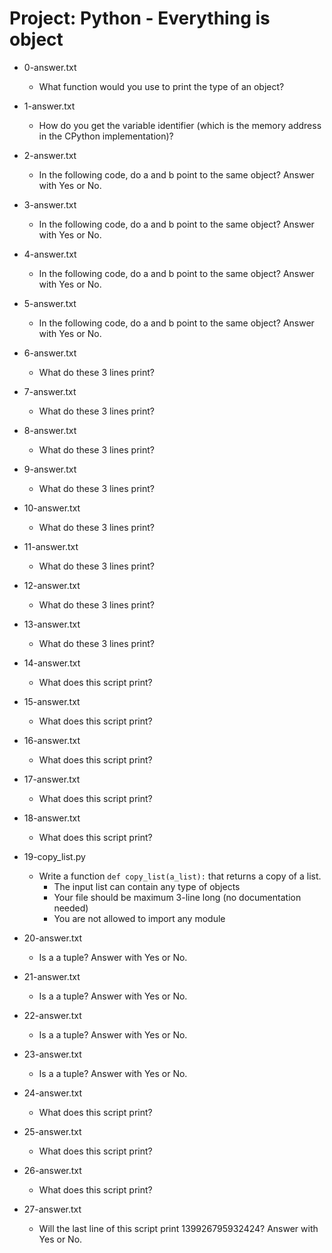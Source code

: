 # Project: Python - Everything is object

*   0-answer.txt
    - What function would you use to print the type of an object?

*   1-answer.txt
    - How do you get the variable identifier (which is the memory address in the CPython implementation)?

*   2-answer.txt
    - In the following code, do a and b point to the same object? Answer with Yes or No.

*   3-answer.txt
    - In the following code, do a and b point to the same object? Answer with Yes or No.

*   4-answer.txt
    - In the following code, do a and b point to the same object? Answer with Yes or No.

*   5-answer.txt
    - In the following code, do a and b point to the same object? Answer with Yes or No.

*   6-answer.txt
    - What do these 3 lines print?

*   7-answer.txt
    - What do these 3 lines print?

*   8-answer.txt
    - What do these 3 lines print?

*   9-answer.txt
    - What do these 3 lines print?

*   10-answer.txt
    - What do these 3 lines print?

*   11-answer.txt
    - What do these 3 lines print?

*   12-answer.txt
    - What do these 3 lines print?

*   13-answer.txt
    - What do these 3 lines print?

*   14-answer.txt
    - What does this script print?

*   15-answer.txt
    - What does this script print?

*   16-answer.txt
    - What does this script print?

*   17-answer.txt
    - What does this script print?

*   18-answer.txt
    - What does this script print?

*   19-copy_list.py
    - Write a function `def copy_list(a_list):` that returns a copy of a list.
      - The input list can contain any type of objects
      - Your file should be maximum 3-line long (no documentation needed)
      - You are not allowed to import any module

*   20-answer.txt
    - Is a a tuple? Answer with Yes or No.

*   21-answer.txt
    - Is a a tuple? Answer with Yes or No.

*   22-answer.txt
    - Is a a tuple? Answer with Yes or No.

*   23-answer.txt
    - Is a a tuple? Answer with Yes or No.

*   24-answer.txt
    - What does this script print?

*   25-answer.txt
    - What does this script print?

*   26-answer.txt
    - What does this script print?

*   27-answer.txt
    - Will the last line of this script print 139926795932424? Answer with Yes or No.
